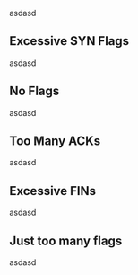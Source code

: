 asdasd

## Excessive SYN Flags

asdasd

## No Flags

asdasd

## Too Many ACKs

asdasd

## Excessive FINs

asdasd

## Just too many flags

asdasd
